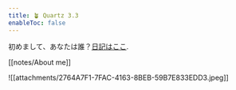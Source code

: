 ```yaml
---
title: 🪴 Quartz 3.3
enableToc: false
---
```


初めまして、あなたは誰？[日記はここ](/tags/daily).

[[notes/About me]]

![[attachments/2764A7F1-7FAC-4163-8BEB-59B7E833EDD3.jpeg]]